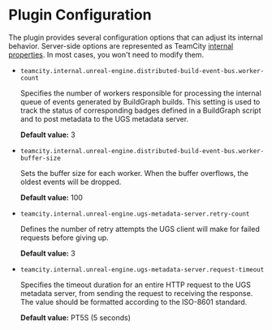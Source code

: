 # Plugin Configuration

The plugin provides several configuration options that can adjust its internal behavior.
Server-side options are represented as TeamCity [internal properties][teamcity.internal-properties].
In most cases, you won't need to modify them.

* `teamcity.internal.unreal-engine.distributed-build-event-bus.worker-count`

    Specifies the number of workers responsible for processing the internal queue of events
    generated by BuildGraph builds. This setting is used to track the status of corresponding
    badges defined in a BuildGraph script and to post metadata to the UGS metadata server.

    **Default value:** 3

* `teamcity.internal.unreal-engine.distributed-build-event-bus.worker-buffer-size`

    Sets the buffer size for each worker. When the buffer overflows, the oldest events will be dropped.

    **Default value:** 100

* `teamcity.internal.unreal-engine.ugs-metadata-server.retry-count`

    Defines the number of retry attempts the UGS client will make for failed requests before giving up.

    **Default value:** 3

* `teamcity.internal.unreal-engine.ugs-metadata-server.request-timeout`

    Specifies the timeout duration for an entire HTTP request to the UGS metadata server,
    from sending the request to receiving the response.
    The value should be formatted according to the ISO-8601 standard.

    **Default value:** PT5S (5 seconds)

[teamcity.internal-properties]: https://www.jetbrains.com/help/teamcity/server-startup-properties.html#TeamCity+Internal+Properties
